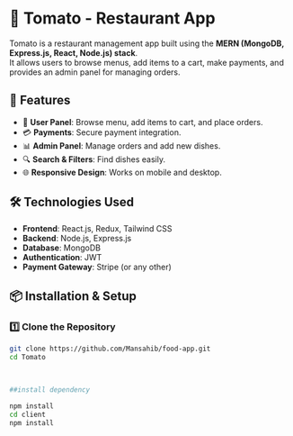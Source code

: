 # 🍅 Tomato - Restaurant App

Tomato is a restaurant management app built using the **MERN (MongoDB, Express.js, React, Node.js) stack**.  
It allows users to browse menus, add items to a cart, make payments, and provides an admin panel for managing orders.

## 🚀 Features
- 🛒 **User Panel**: Browse menu, add items to cart, and place orders.
- 💳 **Payments**: Secure payment integration.
- 📊 **Admin Panel**: Manage orders and add new dishes.
- 🔍 **Search & Filters**: Find dishes easily.
- 🌐 **Responsive Design**: Works on mobile and desktop.

## 🛠️ Technologies Used
- **Frontend**: React.js, Redux, Tailwind CSS
- **Backend**: Node.js, Express.js
- **Database**: MongoDB
- **Authentication**: JWT
- **Payment Gateway**: Stripe (or any other)

## 📦 Installation & Setup
### 1️⃣ Clone the Repository
```bash
git clone https://github.com/Mansahib/food-app.git
cd Tomato
  


##install dependency

npm install
cd client
npm install


